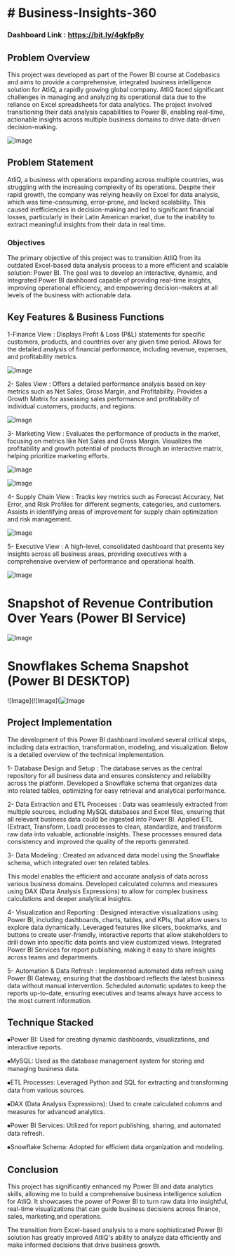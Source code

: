 
# #  Business-Insights-360


### Dashboard Link : https://bit.ly/4gkfp8y

## Problem Overview

This project was developed as part of the Power BI course at Codebasics and aims to provide a comprehensive, integrated business intelligence solution for AtliQ, a rapidly growing global company. AtliQ faced significant challenges in managing and analyzing its operational data due to the reliance on Excel spreadsheets for data analytics. The project involved transitioning their data analysis capabilities to Power BI, enabling real-time, actionable insights across multiple business domains to drive data-driven decision-making.

![Image](https://github.com/user-attachments/assets/3d3dfc1d-d10a-441e-a0a7-bb795d79051f)

## Problem Statement

AtliQ, a business with operations expanding across multiple countries, was struggling with the increasing complexity of its operations. Despite their rapid growth, the company was relying heavily on Excel for data analysis, which was time-consuming, error-prone, and lacked scalability. This caused inefficiencies in decision-making and led to significant financial losses, particularly in their Latin American market, due to the inability to extract meaningful insights from their data in real time.


### Objectives

The primary objective of this project was to transition AtliQ from its outdated Excel-based data analysis process to a more efficient and scalable solution: Power BI. The goal was to develop an interactive, dynamic, and integrated Power BI dashboard capable of providing real-time insights, improving operational efficiency, and empowering decision-makers at all levels of the business with actionable data.

## Key Features & Business Functions

1-Finance View : Displays Profit & Loss (P&L) statements for specific customers, products, and countries over any given time period. Allows for the detailed analysis of financial performance, including revenue, expenses, and profitability metrics.


![Image](https://github.com/user-attachments/assets/0cbfa7fd-c1cd-404c-a391-ef95e3e0f067)


2- Sales View : Offers a detailed performance analysis based on key metrics such as Net Sales, Gross Margin, and Profitability. Provides a Growth Matrix for assessing sales performance and profitability of individual customers, products, and regions.


![Image](https://github.com/user-attachments/assets/66bcd1a1-9c17-43c3-ab4b-dc6b6f6475d7)

        
3- Marketing View : Evaluates the performance of products in the market, focusing on metrics like Net Sales and Gross Margin. Visualizes the profitability and growth potential of products through an interactive matrix, helping prioritize marketing efforts.

 
![Image](https://github.com/user-attachments/assets/08877d77-9aa8-4d32-8c14-1e26c143b5a4)



![Image](https://github.com/user-attachments/assets/a26de978-5c83-4e4d-8a45-2ba09972b9b8)
 

4- Supply Chain View : Tracks key metrics such as Forecast Accuracy, Net Error, and Risk Profiles for different segments, categories, and customers. Assists in identifying areas of improvement for supply chain optimization and risk management.

 ![Image](https://github.com/user-attachments/assets/edade995-8d7b-4ea7-947f-f36a2a1117ca)
 

5- Executive View : A high-level, consolidated dashboard that presents key insights across all business areas, providing executives with a comprehensive overview of performance and operational health.

 ![Image](https://github.com/user-attachments/assets/77a5f7fb-691a-40ae-8014-aa0b3d4ab101)
 


# Snapshot of Revenue Contribution Over Years (Power BI Service)

![Image](https://github.com/user-attachments/assets/1db724c8-7ea1-4c47-a718-93c4840e5c98)

 
 # Snowflakes Schema  Snapshot (Power BI DESKTOP)

 ![Image](![Image](![Image](https://github.com/user-attachments/assets/90b638a9-8f53-42d0-ba1d-2513c9b3d41c)


## Project Implementation

The development of this Power BI dashboard involved several critical steps, including data extraction, transformation, modeling, and visualization. Below is a detailed overview of the technical implementation.

1- Database Design and Setup : The database serves as the central repository for all business data and ensures consistency and reliability across the platform. Developed a Snowflake schema that organizes data into related tables, optimizing for easy retrieval and analytical performance.

2- Data Extraction and ETL Processes : Data was seamlessly extracted from multiple sources, including MySQL databases and Excel files, ensuring that all relevant business data could be ingested into Power BI. Applied ETL (Extract, Transform, Load) processes to clean, standardize, and transform raw data into valuable, actionable insights. These processes ensured data consistency and improved the quality of the reports generated.

3- Data Modeling : Created an advanced data model using the Snowflake schema, which integrated over ten related tables. 

This model enables the efficient and accurate analysis of data across various business domains. Developed calculated columns and measures using DAX (Data Analysis Expressions) to allow for complex business calculations and deeper analytical insights.

4- Visualization and Reporting : Designed interactive visualizations using Power BI, including dashboards, charts, tables, and KPIs, that allow users to explore data dynamically. Leveraged features like slicers, bookmarks, and buttons to create user-friendly, interactive reports that allow stakeholders to drill down into specific data points and view customized views. Integrated Power BI Services for report publishing, making it easy to share insights across teams and departments.

5- Automation & Data Refresh : Implemented automated data refresh using Power BI Gateway, ensuring that the dashboard reflects the latest business data without manual intervention. Scheduled automatic updates to keep the reports up-to-date, ensuring executives and teams always have access to the most current information.

## Technique Stacked

⦁Power BI: Used for creating dynamic dashboards, visualizations, and interactive reports.

⦁MySQL: Used as the database management system for storing and managing business data.

⦁ETL Processes: Leveraged Python and SQL for extracting and transforming data from various sources.

⦁DAX (Data Analysis Expressions): Used to create calculated columns and measures for advanced analytics.

⦁Power BI Services: Utilized for report publishing, sharing, and automated data refresh.

⦁Snowflake Schema: Adopted for efficient data organization and modeling.

## Conclusion

This project has significantly enhanced my Power BI and data analytics skills, allowing me to build a comprehensive business intelligence solution for AtliQ. It showcases the power of Power BI to turn raw data into insightful, real-time visualizations that can guide business decisions across finance, sales, marketing,and operations.

The transition from Excel-based analysis to a more sophisticated Power BI solution has greatly improved AtliQ's ability to analyze data efficiently and make informed decisions that drive business growth.


